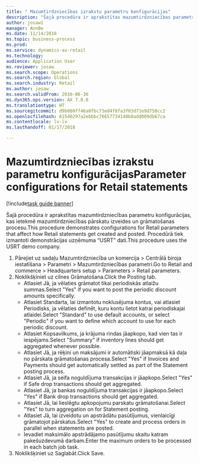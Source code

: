 ```yaml
--- 
title: " Mazumtirdzniecības izrakstu parametru konfigurācijas"
description: "Šajā procedūra ir aprakstītas mazumtirdzniecības parametru konfigurācijas, kas ietekmē mazumtirdzniecības pārskatu izveides un grāmatošanas procesu."
author: josaw1
manager: AnnBe
ms.date: 11/14/2016
ms.topic: business-process
ms.prod: 
ms.service: dynamics-ax-retail
ms.technology: 
audience: Application User
ms.reviewer: josaw
ms.search.scope: Operations
ms.search.region: Global
ms.search.industry: Retail
ms.author: josaw
ms.search.validFrom: 2016-06-30
ms.dyn365.ops.version: AX 7.0.0
ms.translationtype: HT
ms.sourcegitcommit: d9b080ff46a0fbc73ed4f8fa3f03d71e9d758cc2
ms.openlocfilehash: 61540297a2ebbbc76657734140b8add009db67ca
ms.contentlocale: lv-lv
ms.lasthandoff: 01/17/2018

---
```

# <a name="parameter-configurations-for-retail-statements"></a><span data-ttu-id="058e0-103"> Mazumtirdzniecības izrakstu parametru konfigurācijas</span><span class="sxs-lookup"><span data-stu-id="058e0-103">Parameter configurations for Retail statements</span></span>

[!include[task guide banner](../includes/task-guide-banner.md)]

<span data-ttu-id="058e0-104">Šajā procedūra ir aprakstītas mazumtirdzniecības parametru konfigurācijas, kas ietekmē mazumtirdzniecības pārskatu izveides un grāmatošanas procesu.</span><span class="sxs-lookup"><span data-stu-id="058e0-104">This procedure demonstrates configurations for Retail parameters that affect how Retail statements get created and posted.</span></span> <span data-ttu-id="058e0-105">Procedūrā tiek izmantoti demonstrācijas uzņēmuma “USRT” dati.</span><span class="sxs-lookup"><span data-stu-id="058e0-105">This procedure uses the USRT demo company.</span></span>

1. <span data-ttu-id="058e0-106">Pārejiet uz sadaļu Mazumtirdzniecība un komercija > Centrālā biroja iestatīšana > Parametri > Mazumtirdzniecības parametri.</span><span class="sxs-lookup"><span data-stu-id="058e0-106">Go to Retail and commerce > Headquarters setup  > Parameters > Retail parameters.</span></span>
2. <span data-ttu-id="058e0-107">Noklikšķiniet uz cilnes Grāmatošana.</span><span class="sxs-lookup"><span data-stu-id="058e0-107">Click the Posting tab.</span></span>
    * <span data-ttu-id="058e0-108">Atlasiet Jā, ja vēlaties grāmatot tikai periodiskās atlaižu summas.</span><span class="sxs-lookup"><span data-stu-id="058e0-108">Select "Yes" if you want to post the periodic discount amounts specifically.</span></span>  
    * <span data-ttu-id="058e0-109">Atlasiet Standarta, lai izmantotu noklusējuma kontus, vai atlasiet Periodisks, ja vēlaties definēt, kuru kontu lietot katrai periodiskajai atlaidei.</span><span class="sxs-lookup"><span data-stu-id="058e0-109">Select "Standard" to use default accounts, or select "Periodic" if you want to define which account to use for each periodic discount.</span></span>  
    * <span data-ttu-id="058e0-110">Atlasiet Kopsavilkums, ja krājuma rindas jāapkopo, kad vien tas ir iespējams.</span><span class="sxs-lookup"><span data-stu-id="058e0-110">Select "Summary" if inventory lines should get aggregated whenever possible.</span></span>  
    * <span data-ttu-id="058e0-111">Atlasiet Jā, ja rēķini un maksājumi ir automātiski jāapmaksā kā daļa no pārskata grāmatošanas procesa.</span><span class="sxs-lookup"><span data-stu-id="058e0-111">Select "Yes" if Invoices and Payments should get automatically settled as part of the Statement posting process.</span></span>  
    * <span data-ttu-id="058e0-112">Atlasiet Jā, ja seifa noguldījuma transakcijas ir jāapkopo.</span><span class="sxs-lookup"><span data-stu-id="058e0-112">Select "Yes" if Safe drop transactions should get aggregated.</span></span>  
    * <span data-ttu-id="058e0-113">Atlasiet Jā, ja bankas noguldījuma transakcijas ir jāapkopo.</span><span class="sxs-lookup"><span data-stu-id="058e0-113">Select "Yes" if Bank drop transactions should get aggregated.</span></span>  
    * <span data-ttu-id="058e0-114">Atlasiet Jā, lai lieslēgtu apkopojumu parskatu grāmatošanai.</span><span class="sxs-lookup"><span data-stu-id="058e0-114">Select "Yes" to turn aggregation on for Statement posting.</span></span>  
    * <span data-ttu-id="058e0-115">Atlasiet Jā, lai izveidotu un apstrādātu pasūtījumus, vienlaicīgi grāmatojot pārskatus.</span><span class="sxs-lookup"><span data-stu-id="058e0-115">Select "Yes" to create and process orders in parallel when statements are posted.</span></span>  
    * <span data-ttu-id="058e0-116">Ievadiet maksimālo apstrādājamo pasūtījumu skaitu katram pakešuzdevumā darbam.</span><span class="sxs-lookup"><span data-stu-id="058e0-116">Enter the maximum orders to be processed in each batch job task.</span></span>  
3. <span data-ttu-id="058e0-117">Noklikšķiniet uz Saglabāt.</span><span class="sxs-lookup"><span data-stu-id="058e0-117">Click Save.</span></span>


